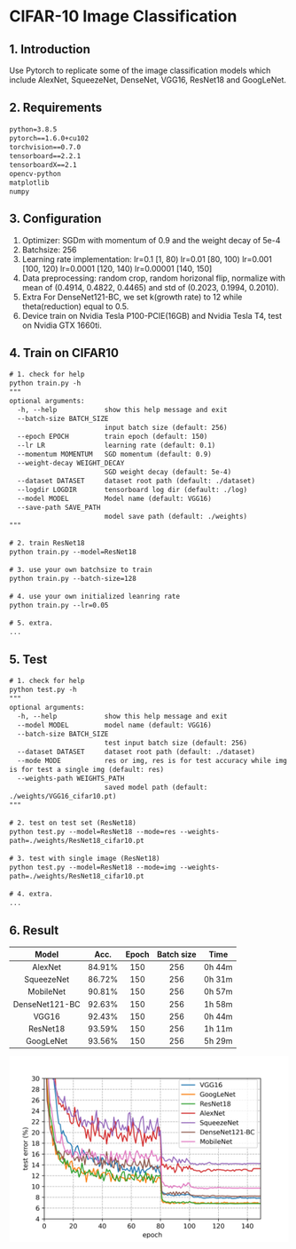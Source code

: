 # CIFAR-10 Image Classification

## 1. Introduction

Use Pytorch to replicate some of the image classification models which include AlexNet, SqueezeNet, DenseNet, VGG16, ResNet18 and GoogLeNet.

## 2. Requirements

```
python=3.8.5
pytorch==1.6.0+cu102
torchvision==0.7.0
tensorboard==2.2.1
tensorboardX==2.1
opencv-python
matplotlib
numpy
```

## 3. Configuration

1. Optimizer: SGDm with momentum of 0.9 and the weight decay of 5e-4
2. Batchsize: 256
3. Learning rate implementation: 
lr=0.1 [1, 80)
lr=0.01 [80, 100)
lr=0.001 [100, 120)
lr=0.0001 [120, 140)
lr=0.00001 [140, 150]
4. Data preprocessing:
random crop,
random horizonal flip,
normalize with mean of (0.4914, 0.4822, 0.4465) and std of (0.2023, 0.1994, 0.2010).
5. Extra
For DenseNet121-BC, we set k(growth rate) to 12 while theta(reduction) equal to 0.5.
6. Device
train on Nvidia Tesla P100-PCIE(16GB) and Nvidia Tesla T4,
test on Nvidia GTX 1660ti.

## 4. Train on CIFAR10

```
# 1. check for help
python train.py -h
"""
optional arguments:
  -h, --help            show this help message and exit
  --batch-size BATCH_SIZE
                        input batch size (default: 256)
  --epoch EPOCH         train epoch (default: 150)
  --lr LR               learning rate (default: 0.1)
  --momentum MOMENTUM   SGD momentum (default: 0.9)
  --weight-decay WEIGHT_DECAY
                        SGD weight decay (default: 5e-4)
  --dataset DATASET     dataset root path (default: ./dataset)
  --logdir LOGDIR       tensorboard log dir (default: ./log)
  --model MODEL         Model name (default: VGG16)
  --save-path SAVE_PATH
                        model save path (default: ./weights)
"""

# 2. train ResNet18
python train.py --model=ResNet18

# 3. use your own batchsize to train
python train.py --batch-size=128

# 4. use your own initialized leanring rate 
python train.py --lr=0.05

# 5. extra.
...
```

## 5. Test

```
# 1. check for help
python test.py -h
"""
optional arguments:
  -h, --help            show this help message and exit
  --model MODEL         model name (default: VGG16)
  --batch-size BATCH_SIZE
                        test input batch size (default: 256)
  --dataset DATASET     dataset root path (default: ./dataset)
  --mode MODE           res or img, res is for test accuracy while img is for test a single img (default: res)
  --weights-path WEIGHTS_PATH
                        saved model path (default: ./weights/VGG16_cifar10.pt)
"""

# 2. test on test set (ResNet18)
python test.py --model=ResNet18 --mode=res --weights-path=./weights/ResNet18_cifar10.pt

# 3. test with single image (ResNet18)
python test.py --model=ResNet18 --mode=img --weights-path=./weights/ResNet18_cifar10.pt

# 4. extra.
...
```

## 6. Result

| Model | Acc. | Epoch| Batch size| Time | 
| :-: | :-: | :-: | :-: | :-: |
| AlexNet | 84.91% | 150 | 256 | 0h 44m |
| SqueezeNet | 86.72% | 150 | 256 | 0h 31m |
| MobileNet | 90.81% | 150 | 256 | 0h 57m |
| DenseNet121-BC | 92.63% | 150 | 256 | 1h 58m |
| VGG16 | 92.43% | 150 | 256 | 0h 44m | 
| ResNet18 | 93.59%  | 150 | 256 | 1h 11m|
| GoogLeNet | 93.56% | 150 | 256 | 5h 29m|

![](./Nets_test_error.jpg)


